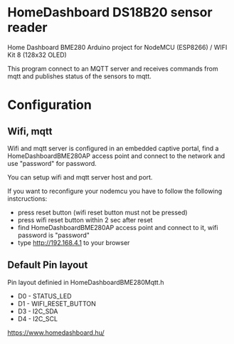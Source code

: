 # HomeDashboard DS18B20 sensor reader

Home Dashboard BME280 Arduino project for NodeMCU (ESP8266) / WIFI Kit 8 (128x32 OLED)

This program connect to an MQTT server and receives commands from mqtt and publishes status of the sensors to mqtt.

# Configuration

## Wifi, mqtt

Wifi and mqtt server is configured in an embedded captive portal, find a HomeDashboardBME280AP access point and connect to the network and use "password" for password.

You can setup wifi and mqtt server host and port.

If you want to reconfigure your nodemcu you have to follow the following instcructions:
- press reset button (wifi reset button must not be pressed)
- press wifi reset button within 2 sec after reset
- find HomeDashboardBME280AP access point and connect to it, wifi password is "password" 
- type http://192.168.4.1 to your browser

## Default Pin layout

Pin layout definied in HomeDashboardBME280Mqtt.h 

* D0 - STATUS_LED 
* D1 - WIFI_RESET_BUTTON
* D3 - I2C_SDA
* D4 - I2C_SCL

https://www.homedashboard.hu/
